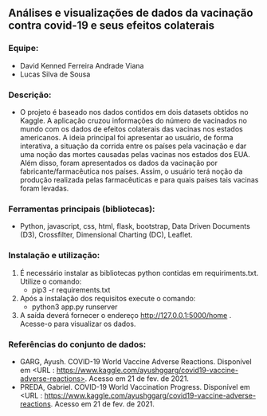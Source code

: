 ## Análises e visualizações de dados da vacinação contra covid-19 e seus efeitos colaterais
### Equipe:
- David Kenned Ferreira Andrade Viana
- Lucas Silva de Sousa 

### Descrição:
- O projeto é baseado nos dados contidos em dois datasets obtidos no Kaggle. A aplicação cruzou informações do número de vacinados no mundo com os dados de efeitos colaterais das vacinas nos estados americanos. A ideia principal foi apresentar ao usuário, de forma interativa, a situação da corrida entre os países pela vacinação e dar uma noção das mortes causadas pelas vacinas nos estados dos EUA. Além disso, foram apresentados os dados da vacinação por fabricante/farmacêutica nos países. Assim, o usuário terá noção da produção realizada pelas farmacêuticas e para quais países tais vacinas foram levadas. 

### Ferramentas principais (bibliotecas):
- Python, javascript, css, html, flask, bootstrap, Data Driven Documents (D3), Crossfilter, Dimensional Charting (DC), Leaflet.

### Instalação e utilização:
1. É necessário instalar as bibliotecas python contidas em requiriments.txt. Utilize o comando: 
     - pip3 -r requirements.txt
2. Após a instalação dos requisitos execute o comando:
     - python3 app.py runserver
3. A saída deverá fornecer o endereço http://127.0.0.1:5000/home . Acesse-o para visualizar os dados.

### Referências do conjunto de dados:
* GARG, Ayush. COVID-19 World Vaccine Adverse Reactions. Disponível em <URL : https://www.kaggle.com/ayushggarg/covid19-vaccine-adverse-reactions>. Acesso em 21 de fev. de 2021. 
* PREDA, Gabriel. COVID-19 World Vaccination Progress. Disponível em <URL : <https://www.kaggle.com/ayushggarg/covid19-vaccine-adverse-reactions>. Acesso em 21 de fev. de 2021.
